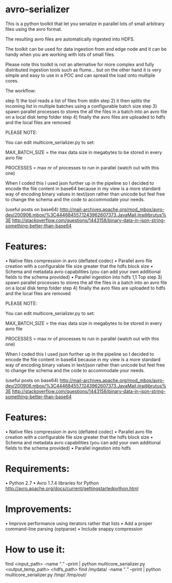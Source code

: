 avro-serializer
===============

This is a python toolkit that let you serialize in parallel lots of small arbitrary files using the avro format.

The resulting avro files are automatically ingested into HDFS.

The toolkit can be used for data ingestion from and edge node and it can be handy when you are working with lots of small files.

Please note this toolkit is not an alternative for more complex and fully distributed ingestion tools such as flume…
but on the other hand it is very simple and easy to use in a POC and can spread the load onto multiple cores.

The workflow:

step 1) the tool reads a list of files from stdin
step 2) it then splits the incoming list in multiple batches using a configurable batch size
step 3) spawn parallel processes to stores the all the files in a batch into an avro file on a local disk temp folder
step 4) finally the avro files are uploaded to hdfs and the local files are removed

PLEASE NOTE:

You can edit multicore_serializer.py to set:

MAX_BATCH_SIZE = the max data size in megabytes to be stored in every avro file

PROCESSES = max nr of processes to run in parallel (watch out with this one)

When I coded this I used json further up in the pipeline so I decided to encode the file content in base64 because
in my view is a more standard way of encoding binary values in text/json rather than unicode but feel free to change
the schema and the code to accommodate your needs.

(useful posts on base64)
http://mail-archives.apache.org/mod_mbox/avro-dev/200906.mbox/%3C444684557.1243962607373.JavaMail.jira@brutus%3E
http://stackoverflow.com/questions/1443158/binary-data-in-json-string-something-better-than-base64

# Features:
•    Native files compression in avro (deflated codec)
•    Parallel avro file creation with a configurable file size greater that the hdfs block size
•    Schema and metadata avro capabilities (you can add your own additional fields to the schema provided)
•    Parallel ingestion into hdfs
                                                                                                                                                                1,1           Top
step 3) spawn parallel processes to stores the all the files in a batch into an avro file on a local disk temp folder
step 4) finally the avro files are uploaded to hdfs and the local files are removed

PLEASE NOTE:

You can edit multicore_serializer.py to set:

MAX_BATCH_SIZE = the max data size in megabytes to be stored in every avro file

PROCESSES = max nr of processes to run in parallel (watch out with this one)

When I coded this I used json further up in the pipeline so I decided to encode the file content in base64 because
in my view is a more standard way of encoding binary values in text/json rather than unicode but feel free to change
the schema and the code to accommodate your needs.

(useful posts on base64)
http://mail-archives.apache.org/mod_mbox/avro-dev/200906.mbox/%3C444684557.1243962607373.JavaMail.jira@brutus%3E
http://stackoverflow.com/questions/1443158/binary-data-in-json-string-something-better-than-base64

# Features:
•    Native files compression in avro (deflated codec)
•    Parallel avro file creation with a configurable file size greater that the hdfs block size
•    Schema and metadata avro capabilities (you can add your own additional fields to the schema provided)
•    Parallel ingestion into hdfs

# Requirements:
•    Python 2.7
•    Avro 1.7.4 libraries for Python http://avro.apache.org/docs/current/gettingstartedpython.html

# Improvements:
•    Improve performance using iterators rather that lists
•    Add a proper command-line parsing (optparse)
•    Include snappy compression

# How to use it:
find <input_path> -name “*.*” –print | python multicore_serializer.py <output_temp_path> <hdfs_path>
find /mydata/ -name “*.*” –print | python multicore_serializer.py /tmp/ /tmp/out/
